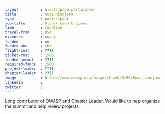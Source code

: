 ```yaml
---
layout          : blocks/page-participant
title           : Kuai Hinojosa
type            : participant
job-title       : Global Lead Engineer
time            : vacation
travel-from     : USA
expenses        : owasp
funded          : no
funded-who      : tbd
flight-cost     : ????
ticket-cost     : 1500
funded-amount   : ????
required-funds  : 1500
project-leader  : ????
chapter-leader  : ????
image           : https://www.owasp.org/images/thumb/0/06/Kuai_hinojosa.jpeg/200px-Kuai_hinojosa.jpeg.png
linkedin        :
twitter         :
---
```


Long contributor of OWASP and Chapter Leader. Would like to help organize the summit and help review projects
